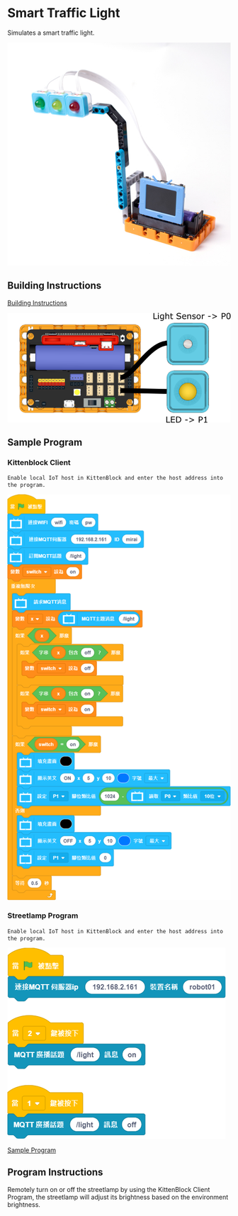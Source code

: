 # Smart Traffic Light

Simulates a smart traffic light.

![](../images/trafficlight.jpg)

## Building Instructions

[Building Instructions](www.google.com)

![](../images/streetlamp_wire.png)

## Sample Program

### Kittenblock Client

    Enable local IoT host in KittenBlock and enter the host address into the program.

![](../images/streetlamp_code.png)

### Streetlamp Program

    Enable local IoT host in KittenBlock and enter the host address into the program.

![](../images/streetlamp_iot_code.png)

[Sample Program](www.google.com)

## Program Instructions

Remotely turn on or off the streetlamp by using the KittenBlock Client Program, the streetlamp will adjust its brightness based on the environment brightness.
